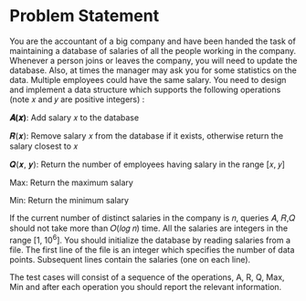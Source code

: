 # Problem Statement
You are the accountant of a big company and have been handed the task of maintaining a database of
salaries of all the people working in the company. Whenever a person joins or leaves the company,
you will need to update the database. Also, at times the manager may ask you for some statistics on
the data. Multiple employees could have the same salary. You need to design and implement a data
structure which supports the following operations (note 𝑥 and 𝑦 are positive integers) :

**𝑨(𝒙)**: Add salary 𝑥 to the database

𝑹(𝒙): Remove salary 𝑥 from the database if it exists, otherwise return the salary closest to 𝑥

𝑸(𝒙, 𝒚): Return the number of employees having salary in the range [𝑥, 𝑦]

Max: Return the maximum salary

Min: Return the minimum salary

If the current number of distinct salaries in the company is 𝑛, queries 𝐴, 𝑅,𝑄 should not take more
than 𝑂(𝑙𝑜𝑔 𝑛) time. All the salaries are integers in the range [1, 10<sup>6</sup>]. You should initialize the
database by reading salaries from a file. The first line of the file is an integer which specifies the
number of data points. Subsequent lines contain the salaries (one on each line).  

The test cases will consist of a sequence of the operations, A, R, Q, Max, Min and after each
operation you should report the relevant information.
